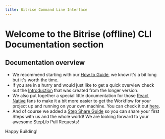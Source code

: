 ```yaml
---
title: Bitrise Command Line Interface
---
```


# Welcome to the Bitrise (offline) CLI Documentation section

## Documentation overview

* We recommend starting with our [How to Guide](cli-how-to-guide.md), we know it's a bit long but it's worth the time.
* If you are in a hurry and would just like to get a quick overview check out the [Introduction](cli-introduction.md) that was created from the longer version.
* We also put together a special little documentation for those [React Native](http://facebook.github.io/react-native/) fans to make it a bit more easier to get the Workflow for your project up and running on your own machine. You can check it out [here](cli-react-native.md).
* And of course we added a [Step Share Guide](cli-share-guide.md) so you can share your first Steps with us and the whole world! We are looking forward to your awesome StepLib Pull Requests!

Happy Building!
